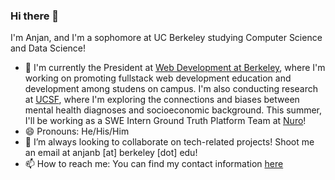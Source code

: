### Hi there 👋

I'm Anjan, and I'm a sophomore at UC Berkeley studying Computer Science and Data Science! 
- 🔭 I'm currently the President at [Web Development at Berkeley](https://webatberkeley.org/), where I'm working on promoting fullstack web development education and development among studens on campus. I'm also conducting research at [UCSF](https://honglab.ucsf.edu/), where I'm exploring the connections and biases between mental health diagnoses and socioeconomic background. This summer, I'll be working as a SWE Intern Ground Truth Platform Team at [Nuro](https://nuro.ai/)!
- 😄 Pronouns: He/His/Him
- 👯 I’m always looking to collaborate on tech-related projects! Shoot me an email at anjanb [at] berkeley [dot] edu!
- 📫 How to reach me: You can find my contact information [here](https://anjanbharadwaj.com)



<!--
**anjanbharadwaj/anjanbharadwaj** is a ✨ _special_ ✨ repository because its `README.md` (this file) appears on your GitHub profile.

Here are some ideas to get you started:

- 🔭 I’m currently working on ...
- 🌱 I’m currently learning ...
- 👯 I’m looking to collaborate on ...
- 🤔 I’m looking for help with ...
- 💬 Ask me about ...
- 📫 How to reach me: ...
- 😄 Pronouns: ...
- ⚡ Fun fact: ...
-->
